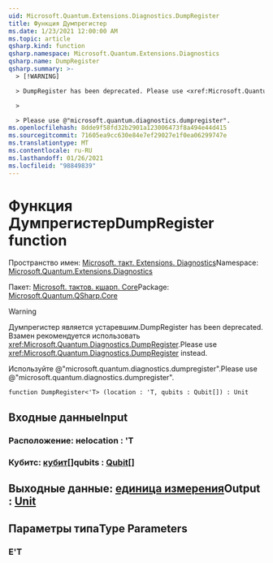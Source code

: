 ```yaml
---
uid: Microsoft.Quantum.Extensions.Diagnostics.DumpRegister
title: Функция Думпрегистер
ms.date: 1/23/2021 12:00:00 AM
ms.topic: article
qsharp.kind: function
qsharp.namespace: Microsoft.Quantum.Extensions.Diagnostics
qsharp.name: DumpRegister
qsharp.summary: >-
  > [!WARNING]

  > DumpRegister has been deprecated. Please use <xref:Microsoft.Quantum.Diagnostics.DumpRegister> instead.

  >

  > Please use @"microsoft.quantum.diagnostics.dumpregister".
ms.openlocfilehash: 8dde9f58fd32b2901a123006473f8a494e44d415
ms.sourcegitcommit: 71605ea9cc630e84e7ef29027e1f0ea06299747e
ms.translationtype: MT
ms.contentlocale: ru-RU
ms.lasthandoff: 01/26/2021
ms.locfileid: "98849839"
---
```

# <a name="dumpregister-function"></a><span data-ttu-id="c4701-102">Функция Думпрегистер</span><span class="sxs-lookup"><span data-stu-id="c4701-102">DumpRegister function</span></span>

<span data-ttu-id="c4701-103">Пространство имен: [Microsoft. такт. Extensions. Diagnostics](xref:Microsoft.Quantum.Extensions.Diagnostics)</span><span class="sxs-lookup"><span data-stu-id="c4701-103">Namespace: [Microsoft.Quantum.Extensions.Diagnostics](xref:Microsoft.Quantum.Extensions.Diagnostics)</span></span>

<span data-ttu-id="c4701-104">Пакет: [Microsoft. тактов. кшарп. Core](https://nuget.org/packages/Microsoft.Quantum.QSharp.Core)</span><span class="sxs-lookup"><span data-stu-id="c4701-104">Package: [Microsoft.Quantum.QSharp.Core](https://nuget.org/packages/Microsoft.Quantum.QSharp.Core)</span></span>


> [!WARNING]
> <span data-ttu-id="c4701-105">Думпрегистер является устаревшим.</span><span class="sxs-lookup"><span data-stu-id="c4701-105">DumpRegister has been deprecated.</span></span> <span data-ttu-id="c4701-106">Взамен рекомендуется использовать <xref:Microsoft.Quantum.Diagnostics.DumpRegister>.</span><span class="sxs-lookup"><span data-stu-id="c4701-106">Please use <xref:Microsoft.Quantum.Diagnostics.DumpRegister> instead.</span></span>
>
> <span data-ttu-id="c4701-107">Используйте @"microsoft.quantum.diagnostics.dumpregister".</span><span class="sxs-lookup"><span data-stu-id="c4701-107">Please use @"microsoft.quantum.diagnostics.dumpregister".</span></span>



```qsharp
function DumpRegister<'T> (location : 'T, qubits : Qubit[]) : Unit
```


## <a name="input"></a><span data-ttu-id="c4701-108">Входные данные</span><span class="sxs-lookup"><span data-stu-id="c4701-108">Input</span></span>

### <a name="location--t"></a><span data-ttu-id="c4701-109">Расположение: не</span><span class="sxs-lookup"><span data-stu-id="c4701-109">location : 'T</span></span>




### <a name="qubits--qubit"></a><span data-ttu-id="c4701-110">Кубитс: [кубит](xref:microsoft.quantum.lang-ref.qubit)[]</span><span class="sxs-lookup"><span data-stu-id="c4701-110">qubits : [Qubit](xref:microsoft.quantum.lang-ref.qubit)[]</span></span>





## <a name="output--unit"></a><span data-ttu-id="c4701-111">Выходные данные: [единица измерения](xref:microsoft.quantum.lang-ref.unit)</span><span class="sxs-lookup"><span data-stu-id="c4701-111">Output : [Unit](xref:microsoft.quantum.lang-ref.unit)</span></span>



## <a name="type-parameters"></a><span data-ttu-id="c4701-112">Параметры типа</span><span class="sxs-lookup"><span data-stu-id="c4701-112">Type Parameters</span></span>

### <a name="t"></a><span data-ttu-id="c4701-113">Е</span><span class="sxs-lookup"><span data-stu-id="c4701-113">'T</span></span>

